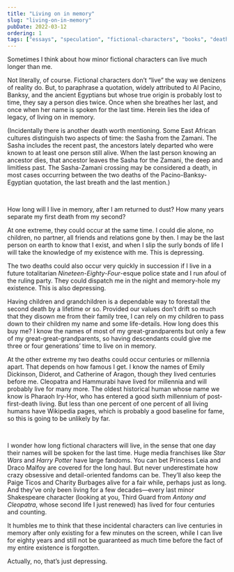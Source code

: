 ```yaml
---
title: "Living on in memory"
slug: "living-on-in-memory"
pubDate: 2022-03-12
ordering: 1
tags: ["essays", "speculation", "fictional-characters", "books", "death", "memory", "history", "banksy", "harry-potter"]
---
```


<span class="small-caps">Sometimes I think about</span> how minor fictional characters can live much longer than me.

Not literally, of course. Fictional characters don’t “live” the way we denizens of reality do. But, to paraphrase a quotation, widely attributed to Al Pacino, Banksy, and the ancient Egyptians but whose true origin is probably lost to time, they say a person dies twice. Once when she breathes her last, and once when her name is spoken for the last time. Herein lies the idea of legacy, of living on in memory.

(Incidentally there is another death worth mentioning. Some East African cultures distinguish two aspects of time: the Sasha from the Zamani. The Sasha includes the recent past, the ancestors lately departed who were known to at least one person still alive. When the last person knowing an ancestor dies, that ancestor leaves the Sasha for the Zamani, the deep and limitless past. The Sasha-Zamani crossing may be considered a death, in most cases occurring between the two deaths of the Pacino-Banksy-Egyptian quotation, the last breath and the last mention.)

<br />

How long will I live in memory, after I am returned to dust? How many years separate my first death from my second?

At one extreme, they could occur at the same time. I could die alone, no children, no partner, all friends and relations gone by then. I may be the last person on earth to know that I exist, and when I slip the surly bonds of life I will take the knowledge of my existence with me. This is depressing.

The two deaths could also occur very quickly in succession if I live in a future totalitarian _Nineteen-Eighty-Four_-esque police state and I run afoul of the ruling party. They could dispatch me in the night and memory-hole my existence. This is also depressing.

Having children and grandchildren is a dependable way to forestall the second death by a lifetime or so. Provided our values don’t drift so much that they disown me from their family tree, I can rely on my children to pass down to their children my name and some life-details. How long does this buy me? I know the names of most of my great-grandparents but only a few of my great-great-grandparents, so having descendants could give me three or four generations’ time to live on in memory.

At the other extreme my two deaths could occur centuries or millennia apart. That depends on how famous I get. I know the names of Emily Dickinson, Diderot, and Catherine of Aragon, though they lived centuries before me. Cleopatra and Hammurabi have lived for millennia and will probably live for many more. The oldest historical human whose name we know is Pharaoh Iry-Hor, who has entered a good sixth millennium of post-first-death living. But less than one percent of one percent of all living humans have Wikipedia pages, which is probably a good baseline for fame, so this is going to be unlikely by far.

<br />

I wonder how long fictional characters will live, in the sense that one day their names will be spoken for the last time. Huge media franchises like _Star Wars_ and _Harry Potter_ have large fandoms. You can bet Princess Leia and Draco Malfoy are covered for the long haul. But never underestimate how crazy obsessive and detail-oriented fandoms can be. They’ll also keep the Paige Ticos and Charity Burbages alive for a fair while, perhaps just as long. And they’ve only been living for a few decades—every last minor Shakespeare character (looking at you, Third Guard from _Antony and Cleopatra_, whose second life I just renewed) has lived for four centuries and counting.

It humbles me to think that these incidental characters can live centuries in memory after only existing for a few minutes on the screen, while I can live for eighty years and still not be guaranteed as much time before the fact of my entire existence is forgotten.

Actually, no, that’s just depressing.